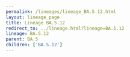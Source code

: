 ```yaml
---
permalink: /lineages/lineage_BA.5.12.html
layout: lineage_page
title: Lineage BA.5.12
redirect_to: ../lineage.html?lineage=BA.5.12
lineage: BA.5.12
parent: BA.5
children: ['BA.5.12']
---
```

